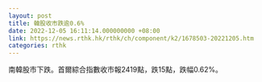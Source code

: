 ```yaml
---
layout: post
title: 韓股收市跌逾0.6%
date: 2022-12-05 16:11:14.000000000 +08:00
link: https://news.rthk.hk/rthk/ch/component/k2/1678503-20221205.htm
categories: rthk
---
```


南韓股市下跌。首爾綜合指數收市報2419點，跌15點，跌幅0.62%。
